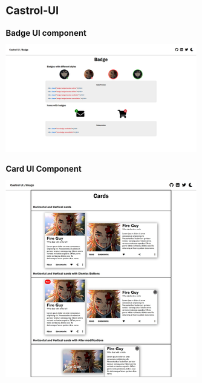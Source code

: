 # Castrol-UI
## Badge UI component
![Badge-ScreenShot](https://github.com/HrishikeshMahalle/Castrol-UI/blob/CBB/Screenshot%20(663).png)
## Card UI Component
![Card UI Component](https://github.com/HrishikeshMahalle/Castrol-UI/blob/CBB/Web%20capture_6-2-2022_213814_.jpeg)

